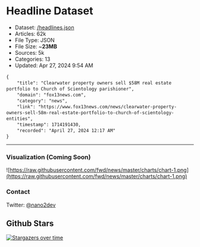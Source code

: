 # Headline Dataset

- Dataset: [/headlines.json](https://raw.githubusercontent.com/fwd/news/master/headlines.json) 
- Articles: 62k
- File Type: JSON
- File Size: ~**23MB**
- Sources: 5k
- Categories: 13
- Updated: Apr 27, 2024 9:54 AM

```
{
    "title": "Clearwater property owners sell $58M real estate portfolio to Church of Scientology parishioner",
    "domain": "fox13news.com",
    "category": "news",
    "link": "https://www.fox13news.com/news/clearwater-property-owners-sell-58m-real-estate-portfolio-to-church-of-scientology-entities",
    "timestamp": 1714191430,
    "recorded": "April 27, 2024 12:17 AM"
}
```

---

### Visualization (Coming Soon)

![https://raw.githubusercontent.com/fwd/news/master/charts/chart-1.png](https://raw.githubusercontent.com/fwd/news/master/charts/chart-1.png)

### Contact 

Twitter: [@nano2dev](https://twitter.com/nano2dev)

## Github Stars

[![Stargazers over time](https://starchart.cc/fwd/news.svg)](https://starchart.cc/fwd/news)
